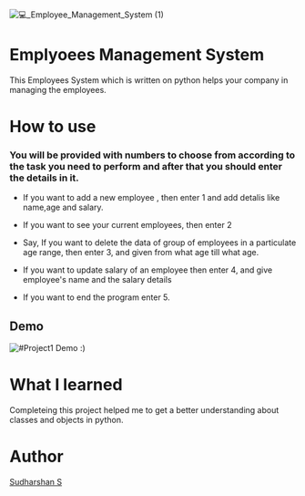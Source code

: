 ![💻_Employee_Management_System (1)](https://user-images.githubusercontent.com/93808025/156795869-3063d42c-e1ee-4448-bca8-daf96cde557b.png)
# Emplyoees Management System
This Employees System which is written on python helps your company in managing the employees. 
 # How to use
 ### You will be provided with numbers to choose from according to the task you need to perform and after that you should enter the details in it.

*  If you want to add a new employee , then enter 1 and add detalis like name,age and salary.

*  If you want to see your current employees, then enter 2

*  Say, If you want to delete the data of group of employees in a particulate age range, then enter 3, and given from what age till what age.

*  If you want to update salary of an employee then enter 4, and give employee's name and the salary details

*  If you want to end the program enter 5.


## Demo

![#Project1 Demo](https://user-images.githubusercontent.com/93808025/156811916-6c581e13-c2a0-4cef-81b3-d8f5d28de8fc.gif)
 :)

 # What I learned
 Completeing this project helped me to get a better understanding about classes and objects in python.
 
 # Author
 [Sudharshan S ](https://github.com/Sudharshan281)
 
 


